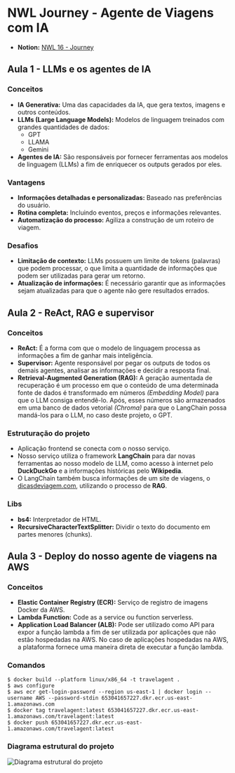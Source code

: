 # NWL Journey - Agente de Viagens com IA

- **Notion:** [NWL 16 - Journey](https://efficient-sloth-d85.notion.site/NLW-16-Journey-013b69ad79894122824abd76bc0dab9b)

## Aula 1 - LLMs e os agentes de IA

### Conceitos

- **IA Generativa:** Uma das capacidades da IA, que gera textos, imagens e outros conteúdos.
- **LLMs (Large Language Models):** Modelos de linguagem treinados com grandes quantidades de dados:
  - GPT
  - LLAMA
  - Gemini
- **Agentes de IA:** São responsáveis por fornecer ferramentas aos modelos de linguagem (LLMs) a fim de enriquecer os outputs gerados por eles.

### Vantagens

- **Informações detalhadas e personalizadas:** Baseado nas preferências do usuário.
- **Rotina completa:** Incluindo eventos, preços e informações relevantes.
- **Automatização do processo:** Agiliza a construção de um roteiro de viagem.

### Desafios

- **Limitação de contexto:** LLMs possuem um limite de tokens (palavras) que podem processar, o que limita a quantidade de informações que podem ser utilizadas para gerar um retorno.
- **Atualização de informações:** É necessário garantir que as informações sejam atualizadas para que o agente não gere resultados errados.

## Aula 2 - ReAct, RAG e supervisor

### Conceitos

- **ReAct:** É a forma com que o modelo de linguagem processa as informações a fim de ganhar mais inteligência.
- **Supervisor:** Agente responsável por pegar os outputs de todos os demais agentes, analisar as informações e decidir a resposta final.
- **Retrieval-Augmented Generation (RAG):** A geração aumentada de recuperação é um processo em que o conteúdo de uma determinada fonte de dados é transformado em números *(Embedding Model)* para que o LLM consiga entendê-lo. Após, esses números são armazenados em uma banco de dados vetorial *(Chroma)* para que o LangChain possa mandá-los para o LLM, no caso deste projeto, o GPT.

### Estruturação do projeto

- Aplicação frontend se conecta com o nosso serviço.
- Nosso serviço utiliza o framework **LangChain** para dar novas ferramentas ao nosso modelo de LLM, como acesso à internet pelo **DuckDuckGo** e a informações históricas pelo **Wikipedia**.
- O LangChain também busca informações de um site de viagens, o [dicasdeviagem.com](dicasdeviagem.com), utilizando o processo de **RAG**.

### Libs

- **bs4:** Interpretador de HTML.
- **RecursiveCharacterTextSplitter:** Dividir o texto do documento em partes menores (chunks).

## Aula 3 - Deploy do nosso agente de viagens na AWS

### Conceitos

- **Elastic Container Registry (ECR):** Serviço de registro de imagens Docker da AWS.
- **Lambda Function:** Code as a service ou function serverless.
- **Application Load Balancer (ALB):** Pode ser utilizado como API para expor a função lambda a fim de ser utilizada por aplicações que não estão hospedadas na AWS. No caso de aplicações hospedadas na AWS, a plataforma fornece uma maneira direta de executar a função lambda.

### Comandos

```
$ docker build --platform linux/x86_64 -t travelagent .
$ aws configure
$ aws ecr get-login-password --region us-east-1 | docker login --username AWS --password-stdin 653041657227.dkr.ecr.us-east-1.amazonaws.com
$ docker tag travelagent:latest 653041657227.dkr.ecr.us-east-1.amazonaws.com/travelagent:latest
$ docker push 653041657227.dkr.ecr.us-east-1.amazonaws.com/travelagent:latest
```
### Diagrama estrutural do projeto

![Diagrama estrutural do projeto](https://github.com/filipesiota/travel-agent/assets/69269724/14c08e1c-76e5-4a49-bd28-c26cfface370)

